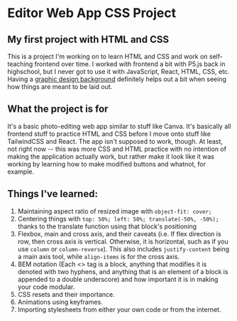# Editor Web App CSS Project

## My first project with HTML and CSS 

This is a project I'm working on to learn HTML and CSS and work on self-teaching frontend over time. I worked with frontend a bit with P5.js back in highschool, but I never got to use it with JavaScript, React, HTML, CSS, etc. Having a [graphic design background](https://www.behance.net/theslime) definitely helps out a bit when seeing how things are meant to be laid out.

## What the project is for

It's a basic photo-editing web app similar to stuff like Canva. It's basically all frontend stuff to practice HTML and CSS before I move onto stuff like TailwindCSS and React. The app isn't supposed to work, though. At least, not right now -- this was more CSS and HTML practice with no intention of making the application actually work, but rather make it look like it was working by learning how to make modified buttons and whatnot, for example.

## Things I've learned:

1) Maintaining aspect ratio of resized image with ```object-fit: cover;```
2) Centering things with ```top: 50%; left: 50%; translate(-50%, -50%);``` thanks to the translate function using that block's positioning
3) Flexbox, main and cross axis, and their caveats (i.e. If flex direction is row, then cross axis is vertical. Otherwise, it is horizontal, such as if you use ```column``` or ```column-reverse```). This also includes ```justify-content``` being a main axis tool, while ```align-items``` is for the cross axis.
4) BEM notation (Each <> tag is a block, anything that modifies it is denoted with two hyphens, and anything that is an element of a block is appended to a double underscore) and how important it is in making your code modular.
5) CSS resets and their importance.
6) Animations using keyframes.
7) Importing stylesheets from either your own code or from the internet.
